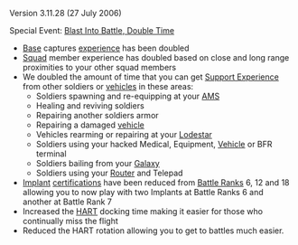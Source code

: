 Version 3.11.28 (27 July 2006)

Special Event:
[Blast Into Battle, Double Time](../archive/events/Blast_Into_Battle,_Double_Time.md)

- [Base](../locations/Facilities.md) captures [experience](../terminology/Experience.md)
  has been doubled
- [Squad](../terminology/Squad.md) member experience has doubled based on close
  and long range proximities to your other squad members
- We doubled the amount of time that you can get
  [Support Experience](../terminology/Support_Experience_Points.md) from other
  soldiers or [vehicles](../vehicles/Vehicle.md) in these areas:
  - Soldiers spawning and re-equipping at your
    [AMS](../vehicles/Advanced_Mobile_Station.md)
  - Healing and reviving soldiers
  - Repairing another soldiers armor
  - Repairing a damaged [vehicle](../vehicles/Vehicle.md)
  - Vehicles rearming or repairing at your [Lodestar](../vehicles/Lodestar.md)
  - Soldiers using your hacked Medical, Equipment,
    [Vehicle](../vehicles/Vehicle.md) or BFR terminal
  - Soldiers bailing from your [Galaxy](../vehicles/Galaxy.md)
  - Soldiers using your [Router](../vehicles/Router.md) and Telepad
- [Implant](../implants/index.md)
  [certifications](../certifications/Certification.md) have been reduced from
  [Battle Ranks](../terminology/Battle_Rank.md) 6, 12 and 18 allowing you to now
  play with two Implants at Battle Ranks 6 and another at Battle Rank 7
- Increased the [HART](../terminology/HART.md) docking time making it easier for
  those who continually miss the flight
- Reduced the HART rotation allowing you to get to battles much easier.
